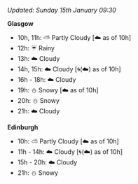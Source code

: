 *Updated: Sunday 15th January 09:30*

**Glasgow**

* 10h, 11h: :partly_sunny: Partly Cloudy [:cloud: as of 10h]
* 12h: :umbrella: Rainy
* 13h: :cloud: Cloudy
* 14h, 15h: :cloud: Cloudy [:cyclone:(:cloud:) as of 10h]
* 16h - 18h: :cloud: Cloudy
* 19h: :snowman: Snowy [:cloud: as of 10h]
* 20h: :snowman: Snowy
* 21h: :cloud: Cloudy

**Edinburgh**

* 10h: :partly_sunny: Partly Cloudy [:cloud: as of 10h]
* 11h - 14h: :cloud: Cloudy [:cyclone:(:cloud:) as of 10h]
* 15h - 20h: :cloud: Cloudy
* 21h: :snowman: Snowy
